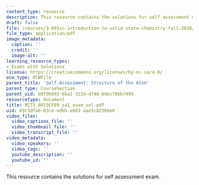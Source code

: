 ```yaml
---
content_type: resource
description: This resource contains the solutions for self assessment exam.
draft: false
file: /courses/3-091sc-introduction-to-solid-state-chemistry-fall-2010/69c3dfa003ceedbbe603aae5c825b4e6_MIT3_091SCF09_sa1_exam_sol.pdf
file_type: application/pdf
image_metadata:
  caption: ''
  credit: ''
  image-alt: ''
learning_resource_types:
- Exams with Solutions
license: https://creativecommons.org/licenses/by-nc-sa/4.0/
ocw_type: OCWFile
parent_title: 'Self-Assessment: Structure of the Atom'
parent_type: CourseSection
parent_uid: e0f0b093-6ba1-323d-d748-bdec78bb7499
resourcetype: Document
title: MIT3_091SCF09_sa1_exam_sol.pdf
uid: 69c3dfa0-03ce-edbb-e603-aae5c825b4e6
video_files:
  video_captions_file: ''
  video_thumbnail_file: ''
  video_transcript_file: ''
video_metadata:
  video_speakers: ''
  video_tags: ''
  youtube_description: ''
  youtube_id: ''
---
```

This resource contains the solutions for self assessment exam.